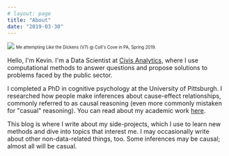 ```yaml
---
# layout: page
title: "About"
date: "2019-03-30"
---
```


![](/./about_files/likethedickens_alt.jpg)
<sub><sup>Me attempting Like the Dickens (V7) @ Coll's Cove in PA, Spring 2019.</sup></sub>

Hello, I'm Kevin. I'm a Data Scientist at [Civis Analytics](https://civisanalytics.com), where I use computational methods to answer questions and propose solutions to problems faced by the public sector.

I completed a PhD in cognitive psychology at the University of Pittsburgh. I researched how people make inferences about cause-effect relationships, commonly referred to as causal reasoning (even more commonly mistaken for "casual" reasoning). You can read about my academic work [here](/academic/index.html).

This blog is where I write about my side-projects, which I use to learn new methods and dive into topics that interest me. I may occasionally write about other non-data-related things, too. Some inferences may be causal; almost all will be casual.